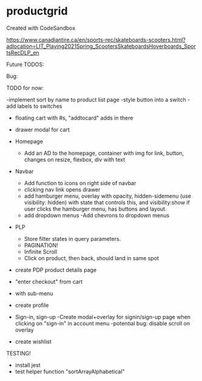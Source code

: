 # productgrid

Created with CodeSandbox

https://www.canadiantire.ca/en/sports-rec/skateboards-scooters.html?adlocation=LIT_Playing2021Spring_ScootersSkateboardsHoverboards_SportsRecDLP_en

Future TODOS:

Bug:

TODO for now:

-implement sort by name to product list page
-style button into a switch
-add labels to switches

- floating cart with #s, "addtocard" adds in there
- drawer modal for cart

- Homepage
  - Add an AD to the homepage, container with img <a> for link, button, changes on resize, flexbox, div with text
- Navbar
  - Add function to icons on right side of navbar
  - clicking nav link opens drawer
  - add hamburger menu, overlay with opacity, hidden-sidemenu (use visibility: hidden) with state that controls this, and visibility:show if user clicks the hamburger menu, has buttons and layout.
  - add dropdown menus
    -Add chevrons to dropdown menus
- PLP
  - Store filter states in query parameters.
  - PAGINATION!
  - Infinite Scroll
  - Click on product, then back, should land in same spot
- create PDP product details page
- "enter checkout" from cart

- with sub-menu
- create profile
- Sign-in, sign-up
  -Create modal+overlay for signin/sign-up page when clicking on "sign-in" in account menu
  -potential bug: disable scroll on overlay
- create wishlist

TESTING!

- install jest
- test helper function "sortArrayAlphabetical"
